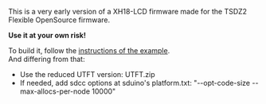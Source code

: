 This is a very early version of a XH18-LCD firmware made for the TSDZ2 Flexible OpenSource firmware.

**Use it at your own risk!**

To build it, follow the [instructions of the example](../README.md).  
And differing from that:
* Use the reduced UTFT version: UTFT.zip
* If needed, add sdcc options at sduino's platform.txt: "--opt-code-size --max-allocs-per-node 10000"
